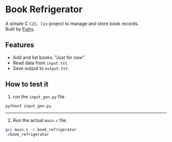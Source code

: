 # Book Refrigerator

A simple C `C23, C2x` project to manage and store book records.  
Built by [Fishy](https://github.com/ahmed-abdelqawi).

## Features

- Add and list books. "Just for now"
- Read data from `input.txt`.
- Save output to `output.txt`.

## How to test it

1. run the `input_gen.py` file

```bash
python3 input_gen.py
```

---

2. Run the actual `main.c` file.

```bash
gcc main.c -o book_refrigerator
./book_refrigerator
```
